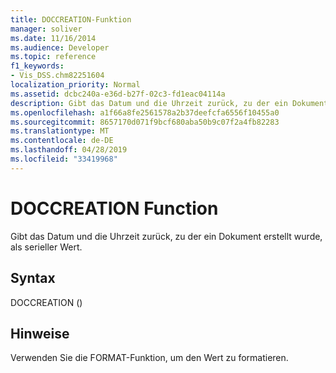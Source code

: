 ```yaml
---
title: DOCCREATION-Funktion
manager: soliver
ms.date: 11/16/2014
ms.audience: Developer
ms.topic: reference
f1_keywords:
- Vis_DSS.chm82251604
localization_priority: Normal
ms.assetid: dcbc240a-e36d-b27f-02c3-fd1eac04114a
description: Gibt das Datum und die Uhrzeit zurück, zu der ein Dokument erstellt wurde, als serieller Wert.
ms.openlocfilehash: a1f66a8fe2561578a2b37deefcfa6556f10455a0
ms.sourcegitcommit: 8657170d071f9bcf680aba50b9c07f2a4fb82283
ms.translationtype: MT
ms.contentlocale: de-DE
ms.lasthandoff: 04/28/2019
ms.locfileid: "33419968"
---
```

# <a name="doccreation-function"></a>DOCCREATION Function

Gibt das Datum und die Uhrzeit zurück, zu der ein Dokument erstellt wurde, als serieller Wert.
  
## <a name="syntax"></a>Syntax

DOCCREATION ()
  
## <a name="remarks"></a>Hinweise

Verwenden Sie die FORMAT-Funktion, um den Wert zu formatieren. 
  

